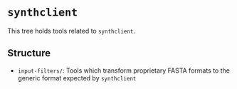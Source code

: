 # `synthclient`

This tree holds tools related to `synthclient`.

## Structure

- `input-filters/`: Tools which transform proprietary FASTA formats to the generic format expected by `synthclient`
